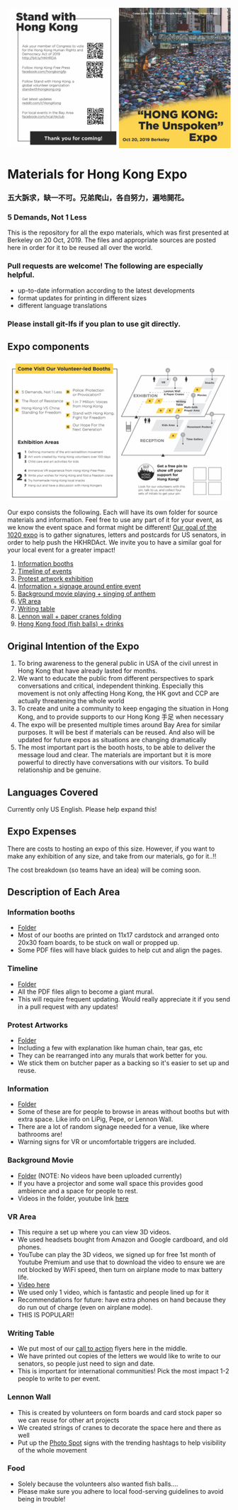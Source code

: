 ![Expo Program Guide Cover](/Titles/program_guide_front.jpg)

# Materials for Hong Kong Expo
### 五大訴求，缺一不可。兄弟爬山，各自努力，遍地開花。
### 5 Demands, Not 1 Less

This is the repository for all the expo materials, which was first presented at Berkeley on 20 Oct, 2019.
The files and appropriate sources are posted here in order for it to be reused all over the world.

### Pull requests are welcome! The following are especially helpful.
- up-to-date information according to the latest developments
- format updates for printing in different sizes
- different language translations

### Please install git-lfs if you plan to use git directly.

## Expo components

![Expo Program Guide Cover](/Titles/program_guide_inside.jpg)

Our expo consists the following. Each will have its own folder for source materials and information. Feel free to use any part of it for your event, as we know the event space and format might be different!
[Our goal of the 1020 expo](#original-intention-of-the-expo) is to gather signatures, letters and postcards for US senators, in order to help push the HKHRDAct. We invite you to have a similar goal for your local event for a greater impact!


1. [Information booths](#information-booths)
2. [Timeline of events](#timeline)
3. [Protest artwork exhibition](#protest-artworks)
4. [Information + signage around entire event](#information)
5. [Background movie playing + singing of anthem](#background-movie)
6. [VR area](#VR-area)
7. [Writing table](#writing-table)
8. [Lennon wall + paper cranes folding](#lennon-wall)
9. [Hong Kong food (fish balls) + drinks](#food)

## Original Intention of the Expo

1. To bring awareness to the general public in USA of the civil unrest in Hong Kong that have already lasted for months. 
2. We want to educate the public from different perspectives to spark conversations and critical, independent thinking. Especially this movement is not only affecting Hong Kong, the HK govt and CCP are actually threatening the whole world 
3. To create and unite a community to keep engaging the situation in Hong Kong, and to provide supports to our Hong Kong 手足 when necessary 
4. The expo will be presented multiple times around Bay Area for similar purposes. It will be best if materials can be reused. And also will be updated for future expos as situations are changing dramatically 
5. The most important part is the booth hosts, to be able to deliver the message loud and clear. The materials are important but it is more powerful to directly have conversations with our visitors. To build relationship and be genuine. 

## Languages Covered

Currently only US English. Please help expand this!

## Expo Expenses

There are costs to hosting an expo of this size. However, if you want to make any exhibition of any size, and take from our materials, go for it..!!

The cost breakdown (so teams have an idea) will be coming soon.

## Description of Each Area

### Information booths
- [Folder](/Booths)
- Most of our booths are printed on 11x17 cardstock and arranged onto 20x30 foam boards, to be stuck on wall or propped up.
- Some PDF files will have black guides to help cut and align the pages.

### Timeline
- [Folder](/Timeline)
- All the PDF files align to become a giant mural.
- This will require frequent updating. Would really appreciate it if you send in a pull request with any updates!

### Protest Artworks
- [Folder](/Artworks)
- Including a few with explanation like human chain, tear gas, etc
- They can be rearranged into any murals that work better for you.
- We stick them on butcher paper as a backing so it's easier to set up and reuse.

### Information
- [Folder](/Signs%20Around%20Venue)
- Some of these are for people to browse in areas without booths but with extra space. Like info on LiPig, Pepe, or Lennon Wall.
- There are a lot of random signage needed for a venue, like where bathrooms are!
- Warning signs for VR or uncomfortable triggers are included.

### Background Movie
- [Folder](/Background%20Videos) (NOTE: No videos have been uploaded currently)
- If you have a projector and some wall space this provides good ambience and a space for people to rest.
- Videos in the folder, youtube link [here](https://www.youtube.com/watch?v=1U-vwe3AB50)

### VR Area
- This require a set up where you can view 3D videos.
- We used headsets bought from Amazon and Google cardboard, and old phones.
- YouTube can play the 3D videos, we signed up for free 1st month of Youtube Premium and use that to download the video to ensure we are not blocked by WiFi speed, then turn on airplane mode to max battery life.
- [Video here](https://www.youtube.com/watch?v=HN_hFG_P-5s)
- We used only 1 video, which is fantastic and people lined up for it
- Recommendations for future: have extra phones on hand because they do run out of charge (even on airplane mode). 
- THIS IS POPULAR!!

### Writing Table
- We put most of our [call to action](/Signs%20Around%20Venue/Call%20to%20Action) flyers here in the middle.
- We have printed out copies of the letters we would like to write to our senators, so people just need to sign and date.
- This is important for international communities! Pick the most impact 1-2 people to write to per event.

### Lennon Wall
- This is created by volunteers on form boards and card stock paper so we can reuse for other art projects
- We created strings of cranes to decorate the space here and there as well
- Put up the [Photo Spot](/Signs%20Around%20Venue/Call%20to%20Action/en-US/Call%20to%20action-%20photo%20spot.pdf) signs with the trending hashtags to help visibility of the whole movement

### Food
- Solely because the volunteers also wanted fish balls....
- Please make sure you adhere to local food-serving guidelines to avoid being in trouble!
